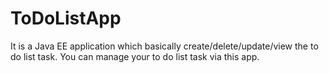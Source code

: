 # ToDoListApp
It is a Java EE application which basically create/delete/update/view the to do list task. You can manage your to do list task via this app. 
